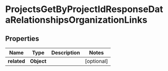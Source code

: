 

# ProjectsGetByProjectIdResponseDataRelationshipsOrganizationLinks


## Properties

| Name | Type | Description | Notes |
|------------ | ------------- | ------------- | -------------|
|**related** | **Object** |  |  [optional] |



